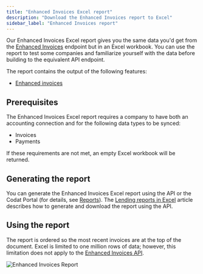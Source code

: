 ```yaml
---
title: "Enhanced Invoices Excel report"
description: "Download the Enhanced Invoices report to Excel"
sidebar_label: "Enhanced Invoices report"
---
```


Our Enhanced Invoices Excel report gives you the same data you'd get from the [Enhanced Invoices](/lending/enhanced-invoices/overview) endpoint but in an Excel workbook.  You can use the report to test some companies and familiarize yourself with the data before building to the equivalent API endpoint.

The report contains the output of the following features:

- [Enhanced invoices](/lending/enhanced-invoices/overview)

## Prerequisites

The Enhanced Invoices Excel report requires a company to have both an accounting connection and for the following data types to be synced:

- Invoices
- Payments

If these requirements are not met, an empty Excel workbook will be returned.

## Generating the report

You can generate the Enhanced Invoices Excel report using the API or the Codat Portal (for details, see [Reports](/lending/portal/overview#reports)). The [Lending reports in Excel](/lending/excel/overview) article describes how to generate and download the report using the API.

## Using the report

The report is ordered so the most recent invoices are at the top of the document.  Excel is limited to one million rows of data; however, this limitation does not apply to the [Enhanced Invoices API](/lending-api#/operations/get-enhanced-invoices-report).

![Enhanced Invoices Report](/img/lending/enhanced-invoices-blur.png "Enhanced Invoices Report")
